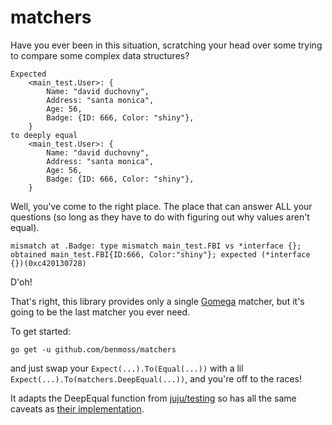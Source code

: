 # matchers

Have you ever been in this situation, scratching your head over some
trying to compare some complex data structures?

```
Expected
    <main_test.User>: {
        Name: "david duchovny",
        Address: "santa monica",
        Age: 56,
        Badge: {ID: 666, Color: "shiny"},
    }
to deeply equal
    <main_test.User>: {
        Name: "david duchovny",
        Address: "santa monica",
        Age: 56,
        Badge: {ID: 666, Color: "shiny"},
    }
```

Well, you've come to the right place. The place that can answer ALL your questions 
(so long as they have to do with figuring out why values aren't equal).


```
mismatch at .Badge: type mismatch main_test.FBI vs *interface {}; obtained main_test.FBI{ID:666, Color:"shiny"}; expected (*interface {})(0xc420130728)
```

D'oh!

That's right, this library provides only a single [Gomega](https://onsi.github.io/gomega/) matcher, but it's going to be
the last matcher you ever need.

To get started:

```
go get -u github.com/benmoss/matchers
```

and just swap your `Expect(...).To(Equal(...))` with a lil
`Expect(...).To(matchers.DeepEqual(...))`, and you're off to the races!

It adapts the DeepEqual function from [juju/testing](https://github.com/juju/testing) so has all the same
caveats as [their implementation](https://godoc.org/github.com/juju/testing/checkers#DeepEqual).
